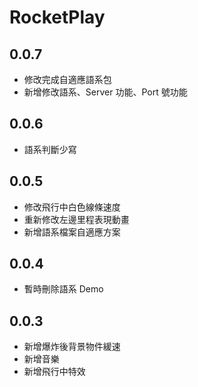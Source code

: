 # RocketPlay

## 0.0.7

-   修改完成自適應語系包
-   新增修改語系、Server 功能、Port 號功能

## 0.0.6

-   語系判斷少寫

## 0.0.5

-   修改飛行中白色線條速度
-   重新修改左邊里程表現動畫
-   新增語系檔案自適應方案

## 0.0.4

-   暫時刪除語系 Demo

## 0.0.3

-   新增爆炸後背景物件緩速
-   新增音樂
-   新增飛行中特效
